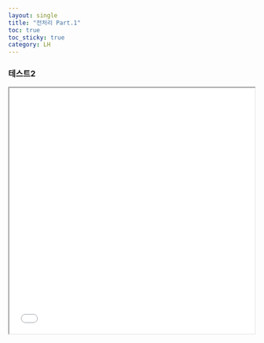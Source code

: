 ```yaml
---
layout: single
title: "전처리 Part.1"
toc: true
toc_sticky: true
category: LH
---
```


### 테스트2

<iframe src="/pages/html_s/LH_Preprocessing_1_folium.html" height="500" width="500"></iframe>
